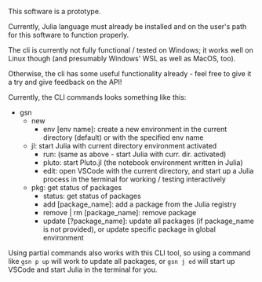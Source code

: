 This software is a prototype.

Currently, Julia language must already be installed and on the user's path for this software to function properly.

The cli is currently not fully functional / tested on Windows; it works well on Linux though (and presumably Windows' WSL as well as MacOS, too).


Otherwise, the cli has some useful functionality already - feel free to give it a try and give feedback on the API!

Currently, the CLI commands looks something like this:
- gsn
  - new
    - env [env name]: create a new environment in the current directory (default) or with the specified env name
  - jl: start Julia with current directory environment activated
    - run: (same as above - start Julia with curr. dir. activated)
    - pluto: start Pluto.jl (the notebook environment written in Julia)
    - edit: open VSCode with the current directory, and start up a Julia process in the terminal for working / testing interactively
  - pkg: get status of packages
	- status: get status of packages
	- add [package_name]: add a package from the Julia registry
	- remove | rm [package_name]: remove package
	- update [?package_name]: update all packages (if package_name is not provided), or update specific package in global environment

Using partial commands also works with this CLI tool, so using a command like `gsn p up` will work to update all packages, or `gsn j ed` will start up VSCode and start Julia in the terminal for you.
